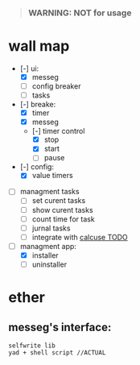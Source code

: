 > ### WARNING: NOT for usage
# wall map
- [-] ui:
    - [x] messeg
    - [ ] config breaker
    - [ ] tasks
- [-] breake:
    - [x] timer
    - [x] messeg
    - [-] timer control
        - [x] stop
        - [x] start
        - [ ] pause
- [-] config:
    - [x] value timers
- [ ] managment tasks
    - [ ] set curent tasks
    - [ ] show curent tasks
    - [ ] count time for task
    - [ ] jurnal tasks
    - [ ] integrate with [calcuse TODO](~/.local/share/calcuse/todo)
- [ ] managment app:
    - [x] installer
    - [ ] uninstaller
# ether
## messeg's interface:
    selfwrite lib
    yad + shell script //ACTUAL
